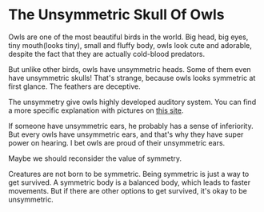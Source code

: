 # The Unsymmetric Skull Of Owls



Owls are one of the most beautiful birds in the world. Big head, big eyes, tiny mouth(looks tiny), small and fluffy body, owls look cute and adorable, despite the fact that they are actually cold-blood predators.

But unlike other birds, owls have unsymmetric heads. Some of them even have unsymmetric skulls! That's strange, because owls looks symmetric at first glance. The feathers are deceptive.

The unsymmetry give owls highly developed auditory system. You can find a more specific explanation with pictures on [this site][info].

If someone have unsymmetric ears, he probably has a sense of inferiority. But every owls have unsymmetric ears, and that's why they have super power on hearing. I bet owls are proud of their unsymmetric ears.

Maybe we should reconsider the value of symmetry.

Creatures are not born to be symmetric. Being symmetric is just a way to get survived. A symmetric body is a balanced body, which leads to faster movements. But if there are other options to get survived, it's okay to be unsymmetric.


[info]: http://www.owlpages.com/owls/articles.php?a=6

